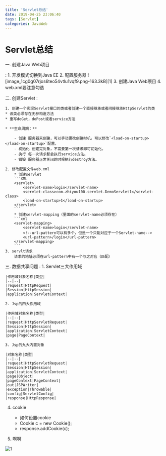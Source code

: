 ```yaml
---
title: 'Servlet总结'
date: 2019-04-25 23:06:40
tags: [Servlet]
categories: JavaWeb
---
```

# Servlet总结
一. 创建Java Web项目
  
  :  1. 开发模式切换到Java EE
     2. 配置服务器
     ![image_1cg0g07rjos6teo54vtlu1vqf9.png-163.3kB][1]
     3. 创建Java Web项目
     4. web.xml要注意勾选

二. 创建Servlet
: 
 
    1. 创建一个实现Servlet接口的类或者创建一个直接继承或者间接继承HttpServlet的类
    * 该类必须存在无参构造方法
    * 重写doGet，doPost或者service方法
    
    * **生命周期：**
      
        - 创建 服务器来创建，可以手动更改创建时机。可以修改`<load-on-startup></load-on-startup>`配置。
        - 初始化 创建完对象，不需要第一次请求即可初始化。
        - 执行 每一次请求都会执行service方法。
        - 销毁 服务器正常关闭的时候执行destroy方法。
        
    2. 修改配置文件web.xml
        * 创建servlet
        ```XML
        <servlet>
            <servlet-name>login</servlet-name>
            <servlet-class>com.zhiyou100.servlet.DemoServlet1</servlet-class>
            <load-on-startup>1</load-on-startup>
        </servlet>
        ```
        * 创建servlet-mapping（里面的servlet-name必须存在）
        ```xml
        <servlet-mapping>
            <servlet-name>login</servlet-name>
            <!--url-pattern可以有多个，但是一个只能对应于一个Servlet-name-->
            <url-pattern>/login</url-pattern>
        </servlet-mapping>
        ```
    3. servlt请求
        请求的地址必须在url-pattern中有一个与之对应（匹配）
        
三. 数据共享问题
: 
    1. Servlet三大作用域
    
    |作用域对象名称|类型|
    |--|--|
    |request|HttpRequest|
    |Session|HttpSession|
    |application|ServletContext|
    
    2. Jsp的四大作用域
    
    |作用域对象名称|类型|
    |--|--|
    |request|HttpServletRequest|
    |Session|HttpSession|
    |application|ServletContext|
    |page|PageContext|
    
    3. Jsp的九大内置对象
    
    |对象名称|类型|
    |--|--|
    |request|HttpServletRequest|
    |Session|HttpSession|
    |application|ServletContext|
    |page|Object|
    |pageContext|PageContext|
    |out|JSPWriter|
    |exception|Throwable|
    |config|ServletConfig|
    |response|HttpResponse|

 4. cookie
     - 如何设置cookie
     - Cookie c = new Cookie();
     - response.addCookie(c);
        
 5. 啊啊
      
        
    



  ![1]( http://static.zybuluo.com/zhangwen100/7xq3yjmr951ddwjhrsm579m4/image_1cg0g07rjos6teo54vtlu1vqf9.png)